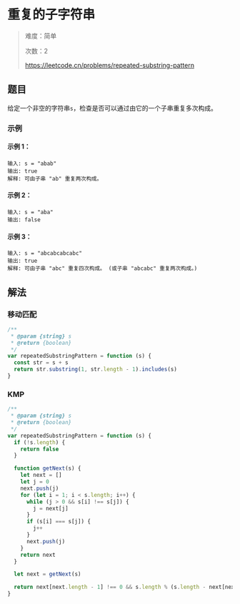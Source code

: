 # 重复的子字符串

> 难度：简单
>
> 次数：2
>
> https://leetcode.cn/problems/repeated-substring-pattern

## 题目

给定一个非空的字符串`s`，检查是否可以通过由它的一个子串重复多次构成。

### 示例

#### 示例 1：

```
输入: s = "abab"
输出: true
解释: 可由子串 "ab" 重复两次构成。
```

#### 示例 2：

```
输入: s = "aba"
输出: false
```

#### 示例 3：

```
输入: s = "abcabcabcabc"
输出: true
解释: 可由子串 "abc" 重复四次构成。 (或子串 "abcabc" 重复两次构成。)
```

## 解法

### 移动匹配

```javascript
/**
 * @param {string} s
 * @return {boolean}
 */
var repeatedSubstringPattern = function (s) {
  const str = s + s
  return str.substring(1, str.length - 1).includes(s)
}
```

### KMP

```javascript
/**
 * @param {string} s
 * @return {boolean}
 */
var repeatedSubstringPattern = function (s) {
  if (!s.length) {
    return false
  }

  function getNext(s) {
    let next = []
    let j = 0
    next.push(j)
    for (let i = 1; i < s.length; i++) {
      while (j > 0 && s[i] !== s[j]) {
        j = next[j]
      }
      if (s[i] === s[j]) {
        j++
      }
      next.push(j)
    }
    return next
  }

  let next = getNext(s)

  return next[next.length - 1] !== 0 && s.length % (s.length - next[next.length - 1]) === 0
}
```
